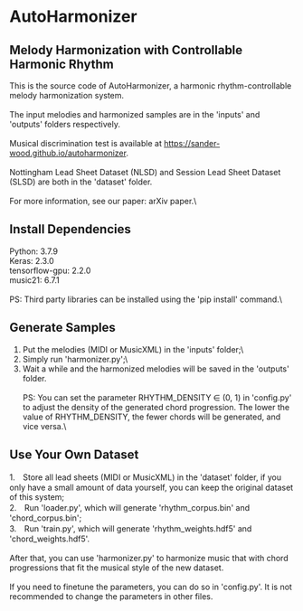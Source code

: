 # AutoHarmonizer

## Melody Harmonization with Controllable Harmonic Rhythm

This is the source code of AutoHarmonizer, a harmonic rhythm-controllable melody harmonization system. \
\
The input melodies and harmonized samples are in the 'inputs' and 'outputs' folders respectively.\
\
Musical discrimination test is available at https://sander-wood.github.io/autoharmonizer. \
\
Nottingham Lead Sheet Dataset (NLSD) and Session Lead Sheet Dataset (SLSD) are both in the 'dataset' folder.\
\
For more information, see our paper: arXiv paper.\

## Install Dependencies
Python: 3.7.9\
Keras: 2.3.0\
tensorflow-gpu: 2.2.0\
music21: 6.7.1\
\
PS: Third party libraries can be installed using the 'pip install' command.\

## Generate Samples
1. Put the melodies (MIDI or MusicXML) in the 'inputs' folder;\
2. Simply run 'harmonizer.py';\
3. Wait a while and the harmonized melodies will be saved in the 'outputs' folder.\
\
PS: You can set the parameter RHYTHM_DENSITY ∈ (0, 1) in 'config.py' to adjust the density of the generated chord progression. The lower the value of RHYTHM_DENSITY, the fewer chords will be generated, and vice versa.\

## Use Your Own Dataset
1.　Store all lead sheets (MIDI or MusicXML) in the 'dataset' folder, if you only have a small amount of data yourself, you can keep the original dataset of this system;\
2.　Run 'loader.py', which will generate 'rhythm_corpus.bin' and 'chord_corpus.bin'; \
3.　Run 'train.py', which will generate 'rhythm_weights.hdf5' and 'chord_weights.hdf5'.\
\
After that, you can use 'harmonizer.py' to harmonize music that with chord progressions that fit the musical style of the new dataset. \
\
If you need to finetune the parameters, you can do so in 'config.py'. It is not recommended to change the parameters in other files.
